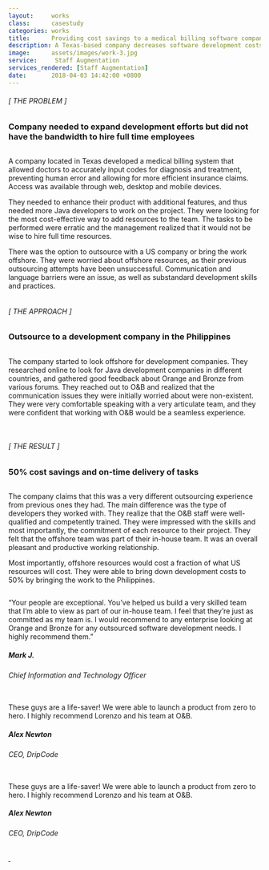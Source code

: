 ```yaml
---
layout:     works
class:      casestudy
categories: works
title:      Providing cost savings to a medical billing software company in the US
description: A Texas-based company decreases software development costs by hiring an offshore development team
image:      assets/images/work-3.jpg
service:     Staff Augmentation
services_rendered: [Staff Augmentation]
date:       2018-04-03 14:42:00 +0800
---
```

<div class="row">
  <div class="col-12 col-lg-6">
    <H6>[ THE PROBLEM ]</H6>
    <H3>Company needed to expand development efforts but did not have the bandwidth to hire full time employees</H3>
    <img src="{{ "assets/images/hr.svg" | relative_url }}" alt="" class="hr" />
  </div>
  <div class="col-12 col-lg-6">
    <p>
      A company located in Texas developed a medical billing system that allowed doctors to accurately input codes for diagnosis and treatment, preventing human error and allowing for more efficient insurance claims. Access was available through web, desktop and mobile devices.
    </p>
    <p>
      They needed to enhance their product with additional features, and thus needed more Java developers to work on the project. They were looking for the most cost-effective way to add resources to the team. The tasks to be performed were erratic and the management realized that it would not be wise to hire full time resources.
    </p>
    <p>
      There was the option to outsource with a US company or bring the work offshore. They were worried about offshore resources, as their previous outsourcing attempts have been unsuccessful. Communication and language barriers were an issue, as well as substandard development skills and practices.
    </p>
  </div>
</div>
<div class="row">
  <div class="col">
    <img src="{{ "assets/images/img-casestudy-3.jpg" | relative_url }}" alt="" class="img-fluid m10" />
  </div>
</div>
<div class="row">
  <div class="col-12 col-lg-6">
    <H6>[ THE APPROACH ]</H6>
    <H3>Outsource to a development company in the Philippines</H3>
    <img src="{{ "assets/images/hr.svg" | relative_url }}" alt="" class="hr" />
  </div>
  <div class="col-12 col-lg-6">
    <p>
      The company started to look offshore for development companies. They researched online to look for Java development companies in different countries, and gathered good feedback about Orange and Bronze from various forums. They reached out to O&B and realized that the communication issues they were initially worried about were non-existent. They were very comfortable speaking with a very articulate team, and they were confident that working with O&B would be a seamless experience.
    </p>
  </div>
</div>
<div class="row">
  <div class="col text-center">
    <img src="{{ "assets/images/img-casestudy2.jpg" | relative_url }}" alt="" class="img-fluid m10" />
  </div>
</div>
<div class="row">
  <div class="col-12 col-lg-6 text-center">
    <img src="{{ "assets/images/img-casestudy3.jpg" | relative_url }}" alt="" class="img-fluid m10" />
  </div>
  <div class="col-12 col-lg-6 text-center">
    <img src="{{ "assets/images/img-casestudy4.jpg" | relative_url }}" alt="" class="img-fluid m10" />
    <img src="{{ "assets/images/img-casestudy5.jpg" | relative_url }}" alt="" class="img-fluid m10" />
  </div>
</div>
<div class="row">
  <div class="col-12 col-lg-6">
    <H6>[ THE RESULT ]</H6>
    <H3>50% cost savings and on-time delivery of tasks</H3>
    <img src="{{ "assets/images/hr.svg" | relative_url }}" alt="" class="hr" />
  </div>
  <div class="col-12 col-lg-6">
    <p>
      The company claims that this was a very different outsourcing experience from previous ones they had. The main difference was the type of developers they worked with. They realize that the O&B staff were well-qualified and competently trained. They were impressed with the skills and most importantly, the commitment of each resource to their project. They felt that the offshore team was part of their in-house team. It was an overall pleasant and productive working relationship.
    </p>
    <p>
      Most importantly, offshore resources would cost a fraction of what US resources will cost. They were able to bring down development costs to 50% by bringing the work to the Philippines.
    </p>
  </div>
</div>
<div class="row d-flex justify-content-center">
  <div class="col-xs-12 col-sm-12 col-md-12 col-lg-8 col-xl-8">
    <div class="feedback-container">
      <div class="feedback-slider">
        <div class="feedback-card">
          <img class="element" src="{{ "assets/images/front-element.svg" }}" alt="">
          <div class="feedback-photo">
            <img src="{{ "assets/images/feedback-img.jpg" | relative_url }}" alt="" class="photo" />
          </div>
          <div class="feedback-content">
            <p class="content">
              “Your people are exceptional. You’ve helped us build a very skilled team that I’m able to view as part of our in-house team. I feel that they’re just as committed as my team is. I would recommend to any enterprise looking at Orange and Bronze for any outsourced software development needs. I highly recommend them.”
            </p>
            <h5 class="author">Mark J.</h5>
            <h6 class="company">
              Chief Information and Technology Officer
            </h6>
          </div>
        </div>
        <div class="feedback-card">
          <img class="element" src="{{ "assets/images/front-element.svg" }}" alt="">
          <div class="feedback-photo">
            <img src="{{ "assets/images/feedback-img.jpg" | relative_url }}" alt="" class="photo" />
          </div>
          <div class="feedback-content">
            <p class="content">
              These guys are a life-saver! We were able to launch a product from zero to hero. I highly recommend Lorenzo and his team at O&B.
            </p>
            <h5 class="author">Alex Newton </h5>
            <h6 class="company">
              CEO, DripCode
            </h6>
          </div>
        </div>
        <div class="feedback-card">
          <img class="element" src="{{ "assets/images/front-element.svg" }}" alt="">
          <div class="feedback-photo">
            <img src="{{ "assets/images/feedback-img.jpg" | relative_url }}" alt="" class="photo" />
          </div>
          <div class="feedback-content">
            <p class="content">
              These guys are a life-saver! We were able to launch a product from zero to hero. I highly recommend Lorenzo and his team at O&B.
            </p>
            <h5 class="author">
              Alex Newton
            </h5>
            <h6 class="company">
              CEO, DripCode
            </h6>
          </div>
        </div>
      </div>
      <div class="feedback-controls">
        <a id="btn-prev" href="#" class="btn-links">
          <img class="prev" src="{{ "assets/images/btn-prev.svg" | relative_url }}" alt="" />
        </a>
        <a id="btn-next" href="#" class="btn-links">
          <img class="next" src="{{ "assets/images/btn-next.svg" | relative_url }}" alt="" />
        </a>
      </div>
    </div>
  </div>
</div>